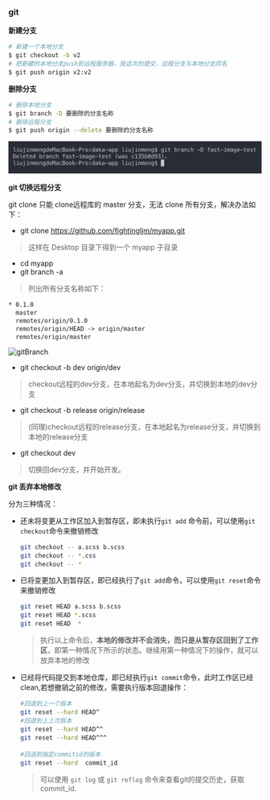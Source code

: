 ### git

**新建分支**

```bash
# 新建一个本地分支
$ git checkout -b v2
# 把新建的本地分支push到远程服务器，我这次的提交，远程分支与本地分支同名
$ git push origin v2:v2
```



**删除分支**

```bash
# 删除本地分支
$ git branch -D 要删除的分支名称
# 删除远程分支
$ git push origin --delete 要删除的分支名称
```

![branch-D](https://github.com/fightingljm/myblog/blob/master/src/image/branch-D.jpg?raw=true)



**git 切换远程分支**

git clone 只能 clone远程库的 master 分支，无法 clone 所有分支，解决办法如下：

- git clone https://github.com/fightingljm/myapp.git

>这样在 Desktop 目录下得到一个 myapp 子目录

- cd myapp
- git branch -a

>列出所有分支名称如下：

```
* 0.1.0
  master
  remotes/origin/0.1.0
  remotes/origin/HEAD -> origin/master
  remotes/origin/master
```

![gitBranch](https://github.com/fightingljm/myblog/blob/master/src/image/gitBranch.png?raw=true)

- git checkout -b dev origin/dev

>checkout远程的dev分支，在本地起名为dev分支，并切换到本地的dev分支

- git checkout -b release origin/release

>(同理)checkout远程的release分支，在本地起名为release分支，并切换到本地的release分支

- git checkout dev

>切换回dev分支，并开始开发。



**git 丢弃本地修改**

分为三种情况：

- 还未将变更从工作区加入到暂存区，即未执行`git add` 命令前，可以使用`git checkout`命令来撤销修改

  ```bash
  git checkout -- a.scss b.scss
  git checkout -- *.css
  git checkout -- *
  ```

- 已将变更加入到暂存区，即已经执行了`git add`命令，可以使用`git reset`命令来撤销修改

  ```bash
  git reset HEAD a.scss b.scss
  git reset HEAD *.scss
  git reset HEAD  *
  ```

  > 执行以上命令后，**本地的修改并不会消失，而只是从暂存区回到了工作区**，即第一种情况下所示的状态。继续用第一种情况下的操作，就可以放弃本地的修改

- 已经将代码提交到本地仓库，即已经执行`git commit`命令，此时工作区已经clean,若想撤销之前的修改，需要执行版本回退操作：

  ```bash
  #回退到上一个版本
  git reset --hard HEAD^
  #回退到上上次版本
  git reset --hard HEAD^^
  git reset --hard HEAD^^^
  
  #回退到指定commitid的版本
  git reset --hard  commit_id
  ```

  > 可以使用 `git log` 或 `git reflog` 命令来查看git的提交历史，获取commit_id.